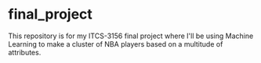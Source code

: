 # final_project
This repository is for my ITCS-3156 final project where I'll be using Machine Learning to make a cluster of NBA players based on a multitude of attributes. 
